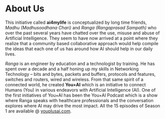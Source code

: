 # About Us

This initiative called **ai4mylife** is conceptualized by long time friends, *Madhu (Madhusoodhana Chari)* and *Ranga (Rangaprasad Sampath)* who over the past several years have chatted over the use, misuse and abuse of Artificial Intelligence. They seem to have now arrived at a point where they realize that a community based collaborative approach would help compile the ideas that each one of us has around how AI should help in our daily lives.

*Ranga* is an engineer by education and a technologist by training. He has spent over a decade and a half honing up my skills in Networking Technology – bits and bytes, packets and buffers, protocols and features, switches and routers, wired and wireless.
From that same spirit of a connected world, he created **You+AI** which is an initiative to connect Humans (You) in various endeavors with Artificial Intelligence (AI). One of the first initiatives of You+AI has been the You+AI Podcast which is a show where Ranga speaks with healthcare professionals and the conversation explores where AI may drive the most impact. All the 15 episodes of Season 1 are available @ [youplusai.com](https://youplusai.com/).

